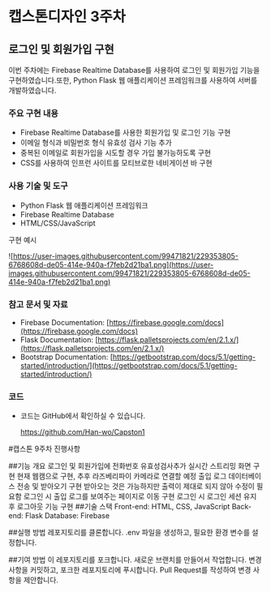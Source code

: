 # 캡스톤디자인 3주차

## 로그인 및 회원가입 구현

이번 주차에는 Firebase Realtime Database를 사용하여 로그인 및 회원가입 기능을 구현하였습니다.또한, Python Flask 웹 애플리케이션 프레임워크를 사용하여 서버를 개발하였습니다.

### 주요 구현 내용

- Firebase Realtime Database를 사용한 회원가입 및 로그인 기능 구현
- 이메일 형식과 비밀번호 형식 유효성 검사 기능 추가
- 중복된 이메일로 회원가입을 시도할 경우 가입 불가능하도록 구현
- CSS를 사용하여 인프런 사이트를 모티브로한 네비게이션 바 구현

### 사용 기술 및 도구

- Python Flask 웹 애플리케이션 프레임워크
- Firebase Realtime Database
- HTML/CSS/JavaScript

구현 예시 

![https://user-images.githubusercontent.com/99471821/229353805-6768608d-de05-414e-940a-f7feb2d21ba1.png](https://user-images.githubusercontent.com/99471821/229353805-6768608d-de05-414e-940a-f7feb2d21ba1.png)

### 참고 문서 및 자료

- Firebase Documentation: [https://firebase.google.com/docs](https://firebase.google.com/docs)
- Flask Documentation: [https://flask.palletsprojects.com/en/2.1.x/](https://flask.palletsprojects.com/en/2.1.x/)
- Bootstrap Documentation: [https://getbootstrap.com/docs/5.1/getting-started/introduction/](https://getbootstrap.com/docs/5.1/getting-started/introduction/)

### 코드

- 코드는 GitHub에서 확인하실 수 있습니다.
    
    https://github.com/Han-wo/Capston1
    
#캡스톤 9주차 진행사항

##기능 개요
    로그인 및 회원가입에 전화번호 유효성검사추가
    실시간 스트리밍 화면 구현
    현재 웹캠으로 구현, 추후 라즈베리파이 카메라로 연결할 예정
    출입 로그 데이터베이스 전송 및 받아오기 구현
    받아오는 것은 가능하지만 출력이 제대로 되지 않아 수정이 필요함
    로그인 시 출입 로그를 보여주는 페이지로 이동 구현
    로그인 시 로그인 세션 유지 후 로그아웃 기능 구현
##기술 스택
    Front-end: HTML, CSS, JavaScript
    Back-end:  Flask
    Database: Firebase 

##실행 방법
    레포지토리를 클론합니다.
    .env 파일을 생성하고, 필요한 환경 변수를 설정합니다.

##기여 방법
    이 레포지토리를 포크합니다.
    새로운 브랜치를 만들어서 작업합니다.
    변경 사항을 커밋하고, 포크한 레포지토리에 푸시합니다.
    Pull Request를 작성하여 변경 사항을 제안합니다.
